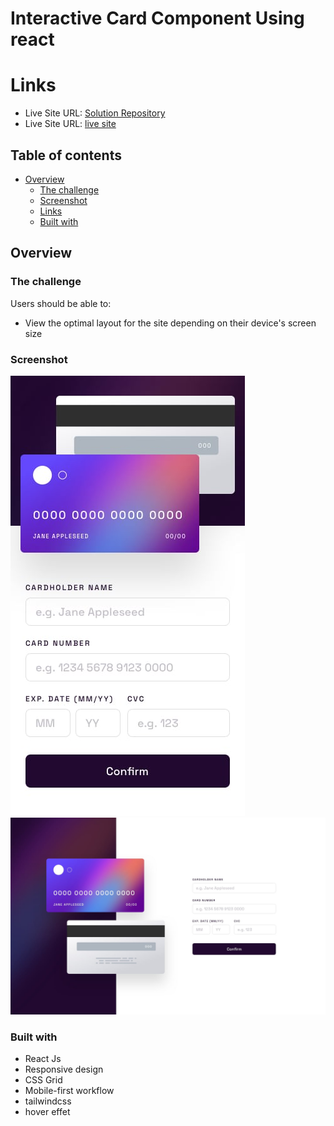 # Interactive Card Component Using react
 
# Links

- Live Site URL: [Solution Repository](https://github.com/sourabh-yalagod/interactive-card-ReactJs)
- Live Site URL: [live site](https://main--interactivecard9.netlify.app/) 

## Table of contents

- [Overview](#overview)
  - [The challenge](#the-challenge)
  - [Screenshot](#screenshot)
  - [Links](#links)
  - [Built with](#built-with)

## Overview

### The challenge

Users should be able to:

- View the optimal layout for the site depending on their device's screen size

### Screenshot

![](./public/design/mobile-design.jpg)
![](./public/design/desktop-design.jpg)

### Built with

- React Js
- Responsive design
- CSS Grid
- Mobile-first workflow
- tailwindcss
- hover effet



